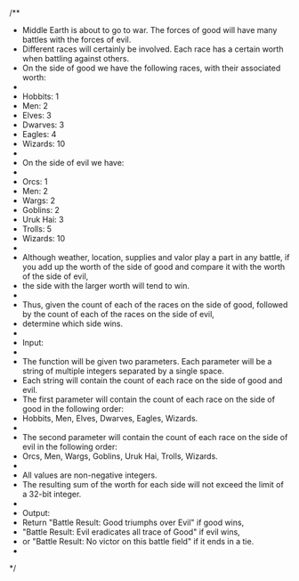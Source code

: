 /**
 * Middle Earth is about to go to war. The forces of good will have many battles with the forces of evil.
 * Different races will certainly be involved. Each race has a certain worth when battling against others.
 * On the side of good we have the following races, with their associated worth:
 *
 * Hobbits: 1
 * Men: 2
 * Elves: 3
 * Dwarves: 3
 * Eagles: 4
 * Wizards: 10
 *
 * On the side of evil we have:
 *
 * Orcs: 1
 * Men: 2
 * Wargs: 2
 * Goblins: 2
 * Uruk Hai: 3
 * Trolls: 5
 * Wizards: 10
 *
 * Although weather, location, supplies and valor play a part in any battle, if you add up the worth of the side of good and compare it with the worth of the side of evil,
 * the side with the larger worth will tend to win.
 *
 * Thus, given the count of each of the races on the side of good, followed by the count of each of the races on the side of evil,
 * determine which side wins.
 *
 * Input:
 *
 * The function will be given two parameters. Each parameter will be a string of multiple integers separated by a single space.
 * Each string will contain the count of each race on the side of good and evil.
 * The first parameter will contain the count of each race on the side of good in the following order:
 * Hobbits, Men, Elves, Dwarves, Eagles, Wizards.
 *
 * The second parameter will contain the count of each race on the side of evil in the following order:
 * Orcs, Men, Wargs, Goblins, Uruk Hai, Trolls, Wizards.
 *
 * All values are non-negative integers.
 * The resulting sum of the worth for each side will not exceed the limit of a 32-bit integer.
 *
 * Output:
 * Return "Battle Result: Good triumphs over Evil" if good wins,
 * "Battle Result: Evil eradicates all trace of Good" if evil wins,
 * or "Battle Result: No victor on this battle field" if it ends in a tie.
 *
 */
